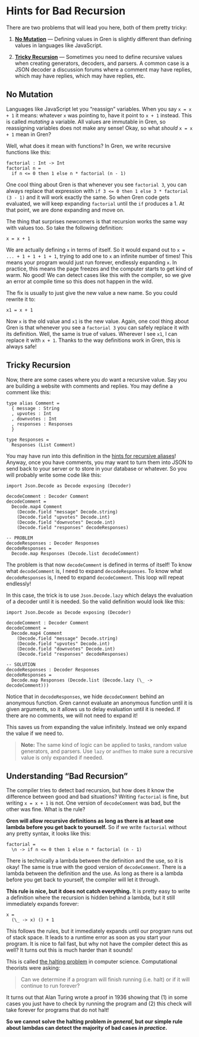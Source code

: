 # Hints for Bad Recursion

There are two problems that will lead you here, both of them pretty tricky:

  1. [**No Mutation**](#no-mutation) &mdash; Defining values in Gren is slightly different than defining values in languages like JavaScript.

  2. [**Tricky Recursion**](#tricky-recursion) &mdash; Sometimes you need to define recursive values when creating generators, decoders, and parsers. A common case is a JSON decoder a discussion forums where a comment may have replies, which may have replies, which may have replies, etc.


## No Mutation

Languages like JavaScript let you “reassign” variables. When you say `x = x + 1` it means: whatever `x` was pointing to, have it point to `x + 1` instead. This is called *mutating* a variable. All values are immutable in Gren, so reassigning variables does not make any sense! Okay, so what *should* `x = x + 1` mean in Gren?

Well, what does it mean with functions? In Gren, we write recursive functions like this:

```gren
factorial : Int -> Int
factorial n =
  if n <= 0 then 1 else n * factorial (n - 1)
```

One cool thing about Gren is that whenever you see `factorial 3`, you can always replace that expression with `if 3 <= 0 then 1 else 3 * factorial (3 - 1)` and it will work exactly the same. So when Gren code gets evaluated, we will keep expanding `factorial` until the `if` produces a 1. At that point, we are done expanding and move on.

The thing that surprises newcomers is that recursion works the same way with values too. So take the following definition:

```gren
x = x + 1
```

We are actually defining `x` in terms of itself. So it would expand out to `x = ... + 1 + 1 + 1 + 1`, trying to add one to `x` an infinite number of times! This means your program would just run forever, endlessly expanding `x`. In practice, this means the page freezes and the computer starts to get kind of warm. No good! We can detect cases like this with the compiler, so we give an error at compile time so this does not happen in the wild.

The fix is usually to just give the new value a new name. So you could rewrite it to:

```gren
x1 = x + 1
```

Now `x` is the old value and `x1` is the new value. Again, one cool thing about Gren is that whenever you see a `factorial 3` you can safely replace it with its definition. Well, the same is true of values. Wherever I see `x1`, I can replace it with `x + 1`. Thanks to the way definitions work in Gren, this is always safe!


## Tricky Recursion

Now, there are some cases where you *do* want a recursive value. Say you are building a website with comments and replies. You may define a comment like this:

```gren
type alias Comment =
  { message : String
  , upvotes : Int
  , downvotes : Int
  , responses : Responses
  }

type Responses =
  Responses (List Comment)
```

You may have run into this definition in the [hints for recursive aliases](recursive-alias.md)! Anyway, once you have comments, you may want to turn them into JSON to send back to your server or to store in your database or whatever. So you will probably write some code like this:

```gren
import Json.Decode as Decode exposing (Decoder)

decodeComment : Decoder Comment
decodeComment =
  Decode.map4 Comment
    (Decode.field "message" Decode.string)
    (Decode.field "upvotes" Decode.int)
    (Decode.field "downvotes" Decode.int)
    (Decode.field "responses" decodeResponses)

-- PROBLEM
decodeResponses : Decoder Responses
decodeResponses =
  Decode.map Responses (Decode.list decodeComment)
```

The problem is that now `decodeComment` is defined in terms of itself! To know what `decodeComment` is, I need to expand `decodeResponses`. To know what `decodeResponses` is, I need to expand `decodeComment`. This loop will repeat endlessly!

In this case, the trick is to use `Json.Decode.lazy` which delays the evaluation of a decoder until it is needed. So the valid definition would look like this:

```gren
import Json.Decode as Decode exposing (Decoder)

decodeComment : Decoder Comment
decodeComment =
  Decode.map4 Comment
    (Decode.field "message" Decode.string)
    (Decode.field "upvotes" Decode.int)
    (Decode.field "downvotes" Decode.int)
    (Decode.field "responses" decodeResponses)

-- SOLUTION
decodeResponses : Decoder Responses
decodeResponses =
  Decode.map Responses (Decode.list (Decode.lazy (\_ -> decodeComment)))
```

Notice that in `decodeResponses`, we hide `decodeComment` behind an anonymous function. Gren cannot evaluate an anonymous function until it is given arguments, so it allows us to delay evaluation until it is needed. If there are no comments, we will not need to expand it!

This saves us from expanding the value infinitely. Instead we only expand the value if we need to.

> **Note:** The same kind of logic can be applied to tasks, random value generators, and parsers. Use `lazy` or `andThen` to make sure a recursive value is only expanded if needed.


## Understanding “Bad Recursion”

The compiler tries to detect bad recursion, but how does it know the difference between good and bad situations? Writing `factorial` is fine, but writing `x = x + 1` is not. One version of `decodeComment` was bad, but the other was fine. What is the rule?

**Gren will allow recursive definitions as long as there is at least one lambda before you get back to yourself.** So if we write `factorial` without any pretty syntax, it looks like this:

```gren
factorial =
  \n -> if n <= 0 then 1 else n * factorial (n - 1)
```

There is technically a lambda between the definition and the use, so it is okay! The same is true with the good version of `decodeComment`. There is a lambda between the definition and the use. As long as there is a lambda before you get back to yourself, the compiler will let it through.

**This rule is nice, but it does not catch everything.** It is pretty easy to write a definition where the recursion is hidden behind a lambda, but it still immediately expands forever:

```gren
x =
  (\_ -> x) () + 1
```

This follows the rules, but it immediately expands until our program runs out of stack space. It leads to a runtime error as soon as you start your program. It is nice to fail fast, but why not have the compiler detect this as well? It turns out this is much harder than it sounds!

This is called [the halting problem](https://en.wikipedia.org/wiki/Halting_problem) in computer science. Computational theorists were asking:

> Can we determine if a program will finish running (i.e. halt) or if it will continue to run forever?

It turns out that Alan Turing wrote a proof in 1936 showing that (1) in some cases you just have to check by running the program and (2) this check will take forever for programs that do not halt!

**So we cannot solve the halting problem *in general*, but our simple rule about lambdas can detect the majority of bad cases *in practice*.**
